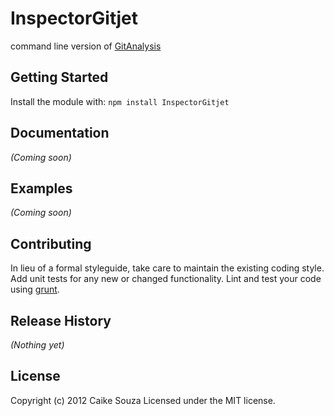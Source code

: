 # InspectorGitjet

command line version of [GitAnalysis](http://GitAnalysis.com)

## Getting Started
Install the module with: `npm install InspectorGitjet`

## Documentation
_(Coming soon)_

## Examples
_(Coming soon)_

## Contributing
In lieu of a formal styleguide, take care to maintain the existing coding style. Add unit tests for any new or changed functionality. Lint and test your code using [grunt](https://github.com/cowboy/grunt).

## Release History
_(Nothing yet)_

## License
Copyright (c) 2012 Caike Souza
Licensed under the MIT license.
